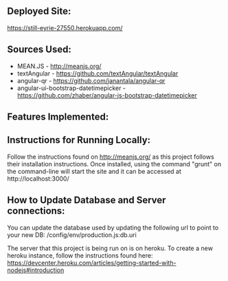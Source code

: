 ## Deployed Site: 
https://still-eyrie-27550.herokuapp.com/

## Sources Used:
- MEAN.JS - http://meanjs.org/
- textAngular - https://github.com/textAngular/textAngular
- angular-qr - https://github.com/janantala/angular-qr
- angular-ui-bootstrap-datetimepicker - https://github.com/zhaber/angular-js-bootstrap-datetimepicker

## Features Implemented:

## Instructions for Running Locally:
Follow the instructions found on http://meanjs.org/ as this project follows their installation instructions. Once installed, using the command "grunt" on the command-line will start the site and it can be accessed at http://localhost:3000/

## How to Update Database and Server connections:
You can update the database used by updating the following url to point to your new DB:
/config/env/production.js:db.uri

The server that this project is being run on is on heroku. To create a new heroku instance, follow the instructions found here: https://devcenter.heroku.com/articles/getting-started-with-nodejs#introduction
